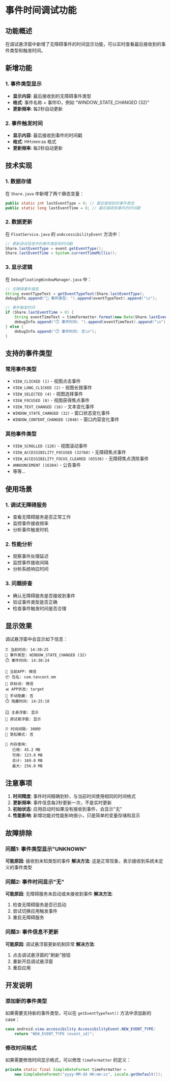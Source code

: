 # 事件时间调试功能

## 功能概述

在调试悬浮窗中新增了无障碍事件的时间显示功能，可以实时查看最后接收到的事件类型和触发时间。

## 新增功能

### 1. 事件类型显示
- **显示内容**: 最后接收到的无障碍事件类型
- **格式**: 事件名称 + 事件ID，例如 "WINDOW_STATE_CHANGED (32)"
- **更新频率**: 每2秒自动更新

### 2. 事件触发时间
- **显示内容**: 最后接收到事件的时间戳
- **格式**: HH:mm:ss 格式
- **更新频率**: 每2秒自动更新

## 技术实现

### 1. 数据存储
在 `Share.java` 中新增了两个静态变量：
```java
public static int lastEventType = 0; // 最后接收到的事件类型
public static long lastEventTime = 0; // 最后接收到事件的时间戳
```

### 2. 数据更新
在 `FloatService.java` 的 `onAccessibilityEvent` 方法中：
```java
// 更新调试信息中的事件类型和时间戳
Share.lastEventType = event.getEventType();
Share.lastEventTime = System.currentTimeMillis();
```

### 3. 显示逻辑
在 `DebugFloatingWindowManager.java` 中：
```java
// 无障碍事件类型
String eventTypeText = getEventTypeText(Share.lastEventType);
debugInfo.append("📡 事件类型: ").append(eventTypeText).append("\n");

// 事件触发时间
if (Share.lastEventTime > 0) {
    String eventTimeText = timeFormatter.format(new Date(Share.lastEventTime));
    debugInfo.append("⏱️ 事件时间: ").append(eventTimeText).append("\n");
} else {
    debugInfo.append("⏱️ 事件时间: 无\n");
}
```

## 支持的事件类型

### 常用事件类型
- `VIEW_CLICKED (1)` - 视图点击事件
- `VIEW_LONG_CLICKED (2)` - 视图长按事件
- `VIEW_SELECTED (4)` - 视图选择事件
- `VIEW_FOCUSED (8)` - 视图获得焦点事件
- `VIEW_TEXT_CHANGED (16)` - 文本变化事件
- `WINDOW_STATE_CHANGED (32)` - 窗口状态变化事件
- `WINDOW_CONTENT_CHANGED (2048)` - 窗口内容变化事件

### 其他事件类型
- `VIEW_SCROLLED (128)` - 视图滚动事件
- `VIEW_ACCESSIBILITY_FOCUSED (32768)` - 无障碍焦点事件
- `VIEW_ACCESSIBILITY_FOCUS_CLEARED (65536)` - 无障碍焦点清除事件
- `ANNOUNCEMENT (16384)` - 公告事件
- 等等...

## 使用场景

### 1. 调试无障碍服务
- 查看无障碍服务是否正常工作
- 监控事件接收频率
- 分析事件触发时机

### 2. 性能分析
- 观察事件处理延迟
- 监控事件接收间隔
- 分析系统响应时间

### 3. 问题排查
- 确认无障碍服务是否接收到事件
- 验证事件类型是否正确
- 检查事件触发时间是否合理

## 显示效果

调试悬浮窗中会显示如下信息：
```
⏰ 当前时间: 14:30:25
📡 事件类型: WINDOW_STATE_CHANGED (32)
⏱️ 事件时间: 14:30:24

📱 当前APP: 微信
📦 包名: com.tencent.mm
🎯 目标词: 微信
📊 APP状态: target
🚫 手动隐藏: 否
⏱️ 隐藏时间: 14:25:10

🪟 主悬浮窗: 显示
🔧 调试悬浮窗: 显示

⏰ 时间间隔: 300秒
🎯 宽松模式: 否

💾 内存使用:
   已用: 45.2 MB
   可用: 123.8 MB
   总计: 169.0 MB
   最大: 256.0 MB
```

## 注意事项

1. **时间精度**: 事件时间精确到秒，与当前时间使用相同的时间格式
2. **更新频率**: 事件信息每2秒更新一次，不是实时更新
3. **初始状态**: 应用启动时如果没有接收到事件，会显示"无"
4. **性能影响**: 新增功能对性能影响很小，只是简单的变量存储和显示

## 故障排除

### 问题1: 事件类型显示"UNKNOWN"
**可能原因**: 接收到未知类型的事件
**解决方法**: 这是正常现象，表示接收到系统未定义的事件类型

### 问题2: 事件时间显示"无"
**可能原因**: 无障碍服务未启动或未接收到事件
**解决方法**: 
1. 检查无障碍服务是否已启动
2. 尝试切换应用触发事件
3. 重启无障碍服务

### 问题3: 事件信息不更新
**可能原因**: 调试悬浮窗更新机制异常
**解决方法**:
1. 点击调试悬浮窗的"刷新"按钮
2. 重新开启调试悬浮窗
3. 重启应用

## 开发说明

### 添加新的事件类型
如果需要支持新的事件类型，可以在 `getEventTypeText()` 方法中添加新的case：

```java
case android.view.accessibility.AccessibilityEvent.NEW_EVENT_TYPE:
    return "NEW_EVENT_TYPE (event_id)";
```

### 修改时间格式
如果需要修改时间显示格式，可以修改 `timeFormatter` 的定义：

```java
private static final SimpleDateFormat timeFormatter = 
    new SimpleDateFormat("yyyy-MM-dd HH:mm:ss", Locale.getDefault());
``` 